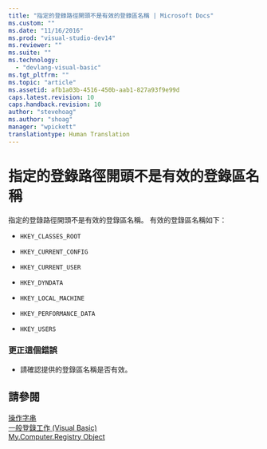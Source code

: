 ```yaml
---
title: "指定的登錄路徑開頭不是有效的登錄區名稱 | Microsoft Docs"
ms.custom: ""
ms.date: "11/16/2016"
ms.prod: "visual-studio-dev14"
ms.reviewer: ""
ms.suite: ""
ms.technology: 
  - "devlang-visual-basic"
ms.tgt_pltfrm: ""
ms.topic: "article"
ms.assetid: afb1a03b-4516-450b-aab1-827a93f9e99d
caps.latest.revision: 10
caps.handback.revision: 10
author: "stevehoag"
ms.author: "shoag"
manager: "wpickett"
translationtype: Human Translation
---
```

# 指定的登錄路徑開頭不是有效的登錄區名稱
指定的登錄路徑開頭不是有效的登錄區名稱。 有效的登錄區名稱如下：  
  
-   `HKEY_CLASSES_ROOT`  
  
-   `HKEY_CURRENT_CONFIG`  
  
-   `HKEY_CURRENT_USER`  
  
-   `HKEY_DYNDATA`  
  
-   `HKEY_LOCAL_MACHINE`  
  
-   `HKEY_PERFORMANCE_DATA`  
  
-   `HKEY_USERS`  
  
### 更正這個錯誤  
  
-   請確認提供的登錄區名稱是否有效。  
  
## 請參閱  
 [操作字串](../Topic/Manipulating%20Strings%20in%20the%20.NET%20Framework.md)   
 [一般登錄工作 \(Visual Basic\)](http://msdn.microsoft.com/zh-tw/0bde9f77-b38b-4c76-bac2-ff6cda3087c4)   
 [My.Computer.Registry Object](../../visual-basic/language-reference/objects/my-computer-registry-object.md)